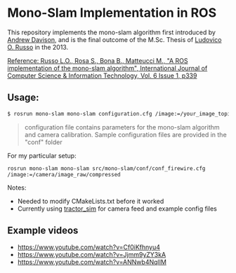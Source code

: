 # Mono-Slam Implementation in ROS

This repository implements the mono-slam algorithm first introduced by [Andrew Davison](https://www.doc.ic.ac.uk/~ajd/Publications/davison_etal_pami2007.pdf),
and is the final outcome of the M.Sc. Thesis of [Ludovico O. Russo](https://github.com/ludusrusso)
in the 2013.

[Reference: Russo L.O., Rosa S., Bona B., Matteucci M., "A ROS implementation of the mono-slam algorithm",
International Journal of Computer Science & Information Technology, Vol. 6 Issue 1, p339](https://www.researchgate.net/publication/269200654_A_ROS_Implementation_of_the_Mono-Slam_Algorithm)


## Usage:

```bash
$ rosrun mono-slam mono-slam configuration.cfg /image:=/your_image_topic
```

> configuration file contains parameters for the mono-slam algorithm
  and camera calibration.
  Sample configuration files are provided in the "conf" folder
  
  
For my particular setup:
 ``` 
 rosrun mono-slam mono-slam src/mono-slam/conf/conf_firewire.cfg /image:=/camera/image_raw/compressed
 ```
 
Notes:
+ Needed to modify CMakeLists.txt before it worked
+ Currently using [tractor_sim](https://github.com/olinrobotics/tractor_sim) for camera feed and example config files

## Example videos

 - https://www.youtube.com/watch?v=Cf0iKfhnyu4
 - https://www.youtube.com/watch?v=Jjmm9yZY3kA
 - https://www.youtube.com/watch?v=ANNwb4NqlIM
 
